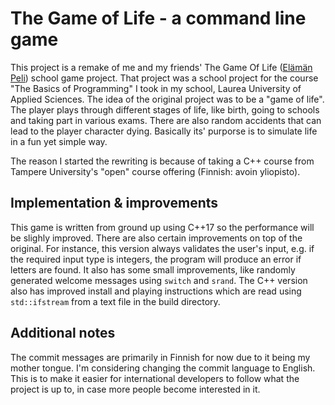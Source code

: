 # The Game of Life - a command line game

This project is a remake of me and my friends' The Game Of Life ([Elämän Peli](https://github.com/ehkuitti/elaman-peli-java)) school game project. That project
was a school project for the course "The Basics of Programming" I took in my school, Laurea University of Applied Sciences. The idea of the original project was to
be a "game of life". The player plays through different stages of life, like birth, going to schools and taking part in various exams. There are also random
accidents that can lead to the player character dying. Basically its' purporse is to simulate life in a fun yet simple way. 

The reason I started the rewriting is because of taking a C++ course from Tampere University's "open" course offering (Finnish: avoin yliopisto).

## Implementation & improvements

This game is written from ground up using C++17 so the performance will be slighly improved. There are also certain improvements on top of the original. For instance,
this version always validates the user's input, e.g. if the required input type is integers, the program will produce an error if letters are found. It also has 
some small improvements, like randomly generated welcome messages using `switch` and `srand`. The C++ version also has improved install and playing instructions
which are read using `std::ifstream` from a text file in the build directory. 

## Additional notes

The commit messages are primarily in Finnish for now due to it being my mother tongue. I'm considering changing the commit language to English. This is to make it easier for international developers to follow what the project is up to, in case more people become interested in it.
